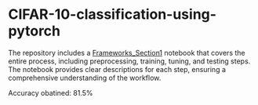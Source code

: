 # CIFAR-10-classification-using-pytorch
The repository includes a [Frameworks_Section1](https://github.com/SrivaniJayanthi/CIFAR-10-classification-using-pytorch/blob/main/Frameworks_Section1.ipynb) notebook that covers the entire process, including preprocessing, training, tuning, and testing steps. The notebook provides clear descriptions for each step, ensuring a comprehensive understanding of the workflow.

Accuracy obatined: 81.5%
